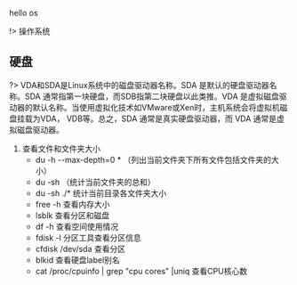 hello os

!> 操作系统


## 硬盘
?> VDA和SDA是Linux系统中的磁盘驱动器名称。SDA 是默认的硬盘驱动器名称。SDA 通常指第一块硬盘，而SDB指第二块硬盘以此类推。VDA 是虚拟磁盘驱动器的默认名称。当使用虚拟化技术如VMware或Xen时，主机系统会将虚拟机磁盘挂载为VDA， VDB等。总之，SDA 通常是真实硬盘驱动器，而 VDA 通常是虚拟磁盘驱动器。
1. 查看文件和文件夹大小
	* du -h --max-depth=0 * （列出当前文件夹下所有文件包括文件夹的大小）
	* du -sh    （统计当前文件夹的总和）
	* du -sh ./* 统计当前目录各文件夹大小
	* free -h 查看内存大小
	* lsblk 查看分区和磁盘
	* df -h 查看空间使用情况
	* fdisk -l 分区工具查看分区信息
	* cfdisk /dev/sda 查看分区
	* blkid 查看硬盘label别名
	* cat /proc/cpuinfo | grep "cpu cores" |uniq 查看CPU核心数

